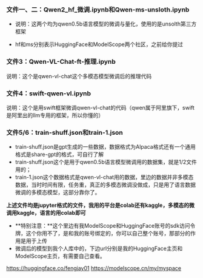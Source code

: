 ### 文件一、二：Qwen2_hf_微调.ipynb和Qwen-ms-unsloth.ipynb

- 说明：这两个均为qwen0.5b语言模型的微调与量化，使用的是unsolth第三方框架

- hf和ms分别表示HuggingFace和ModelScope两个社区，之前给你提过

### 文件3：Qwen-VL-Chat-ft-推理.ipynb

说明：这个是qwen-vl-chat这个多模态模型微调后的推理代码

### 文件4：swift-qwen-vl.ipynb

说明：这个是用swift框架微调qwen-vl-chat的代码（qwen属于阿里旗下，swift是阿里出的llm专用的框架，所以你懂的）

### 文件5/6：train-shuff.json和train-1.json

- train-shuff.json是gpt生成的一些数据，数据格式为Alpaca格式还有一个通用格式是share-gpt的格式，可自行了解
- train-shuff.json这个是用于qwen0.5b语言模型微调用的数据集，就是1/2文件用的；
- train-1.json这个数据格式是qwen-vl-chat用的数据，里边的数据并非多模态数据，当时时间有限，任务重，真正的多模态微调没做成，只是用了语言数据微调的多模态模型，这部分靠你了。

**上述文件均是jupyter格式的文件，我用的平台是colab还有kaggle，多模态的微调用kaggle，语言的用colab即可**



- **特别注意：**这个里边有我ModelScope和HuggingFace账号的sdk访问令牌，这个你用不了，是和我的账号绑定的，你可以自己整个账号，那部分的作用是用于上传
- 微调后的模型到我个人库中的，下边url分别是我的HuggingFace主页和ModelScope主页，有需要自己查看。

https://huggingface.co/fengjay01
https://modelscope.cn/my/myspace
